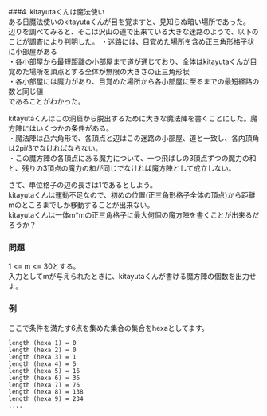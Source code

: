 ###4. kitayutaくんは魔法使い  
ある日魔法使いのkitayutaくんが目を覚ますと、見知らぬ暗い場所であった。  
辺りを調べてみると、そこは沢山の道で出来ている大きな迷路のようで、以下のことが調査により判明した。   ・迷路には、目覚めた場所を含め正三角形格子状に小部屋がある  
・各小部屋から最短距離の小部屋まで道が通じており、全体はkitayutaくんが目覚めた場所を頂点とする全体が無限の大きさの正三角形状  
・各小部屋には魔力があり、目覚めた場所から各小部屋に至るまでの最短経路の数と同じ値  
であることがわかった。  

  
kitayutaくんはこの洞窟から脱出するために大きな魔法陣を書くことにした。魔方陣にはいくつかの条件がある。  
・魔法陣は凸六角形で、各頂点と辺はこの迷路の小部屋、道と一致し、各内頂角は2pi/3でなければならない。  
・この魔方陣の各頂点にある魔力について、一つ飛ばしの3頂点ずつの魔力の和と、残りの3頂点の魔力の和が同じでなければ魔方陣として成立しない。  
  
さて、単位格子の辺の長さは1であるとしよう。  
kitayutaくんは運動不足なので、初めの位置(正三角形格子全体の頂点)から距離mのところまでしか移動することが出来ない。  
kitayutaくんは一体m*mの正三角格子に最大何個の魔方陣を書くことが出来るだろうか？  

### 問題
1 <= m <= 30とする。  
入力としてmが与えられたときに、kitayutaくんが書ける魔方陣の個数を出力せよ。
  
### 例  
ここで条件を満たす6点を集めた集合の集合をhexaとしてます。  
```
length (hexa 1) = 0  
length (hexa 2) = 0
length (hexa 3) = 1
length (hexa 4) = 5
length (hexa 5) = 16
length (hexa 6) = 36
length (hexa 7) = 76
length (hexa 8) = 138
length (hexa 9) = 234
....
```

